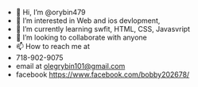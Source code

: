 - 👋 Hi, I’m @orybin479
- 👀 I’m interested in Web and ios devlopment, 
- 🌱 I’m currently learning swfit, HTML, CSS, Javasvript
- 💞️ I’m looking to collaborate with anyone 
- 📫 How to reach me at 
- 718-902-9075
-  email at olegrybin101@gmail.com 
- facebook https://www.facebook.com/bobby202678/ 

<!---
orybin479/orybin479 is a ✨ special ✨ repository because its `README.md` (this file) appears on your GitHub profile.
You can click the Preview link to take a look at your changes.
--->
